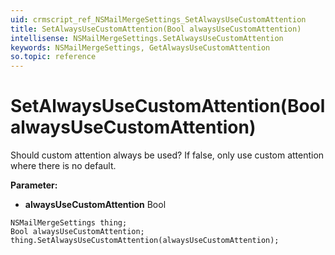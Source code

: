 ```yaml
---
uid: crmscript_ref_NSMailMergeSettings_SetAlwaysUseCustomAttention
title: SetAlwaysUseCustomAttention(Bool alwaysUseCustomAttention)
intellisense: NSMailMergeSettings.SetAlwaysUseCustomAttention
keywords: NSMailMergeSettings, GetAlwaysUseCustomAttention
so.topic: reference
---
```


# SetAlwaysUseCustomAttention(Bool alwaysUseCustomAttention)

Should custom attention always be used? If false, only use custom attention where there is no default.

**Parameter:** 
 - **alwaysUseCustomAttention** Bool

```crmscript
NSMailMergeSettings thing;
Bool alwaysUseCustomAttention;
thing.SetAlwaysUseCustomAttention(alwaysUseCustomAttention);
```

